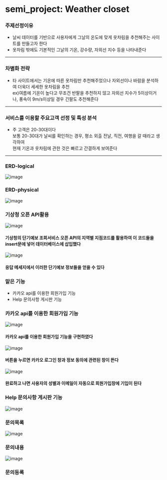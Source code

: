 # semi_project: Weather closet
### 주제선정이유
- 날씨 데이터를 기반으로 사용자에게 그날의 온도에 맞게 옷차림을 추천해주는 사이트를 만들고자 한다
- 옷차림 밖에도 기본적인 그날의 기온, 강수량, 자외선 지수 등을 나타내준다  
--------------------
### 차별화 전략
- 타 사이트에서는 기온에 따른 옷차림만 추천해주었으나 자외선이나 바람을 분석하여 더욱더 세세한 옷차림을 추천  
ex)여름에 기온이 높다고 무조건 반팔을 추천하지 않고 자외선 지수가 5이상이거나, 풍속이 9m/s이상일 경우 긴팔도 추천해준다  
--------------------
### 서비스를 이용할 주요고객 선정 및 특성 분석
- 주 고객은 20-30대이다  
보통 20-30대가 날씨를 확인하는 경우, 평소 외출 전날, 직전, 여행을 갈 때라고 생각하여  
현재 기온과 옷차림에 관한 것은 빠르고 간결하게 보여준다
--------------------
### ERD-logical
![image](https://user-images.githubusercontent.com/91641650/155982147-b4f226d7-eedc-47c2-9e51-f2a0fada5ef4.png)
### ERD-physical
![image](https://user-images.githubusercontent.com/91641650/155982238-9a9e3352-4fde-4ec5-bbb4-e0a3f9bf3e7e.png)
### 기상청 오픈 API활용
![image](https://user-images.githubusercontent.com/91641650/155985563-948cc6f2-37d6-4408-8ec4-daa179fead13.png)
#### 기상청의 단기예보 조회서비스 오픈 API의 지역별 지점코드를 활용하여 이 코드들을 insert문에 넣어 데이터베이스에 삽입했다  
![image](https://user-images.githubusercontent.com/91641650/155986612-5937d776-ec2d-4e20-821c-76a6070a80f1.png)  
#### 응답 메세지에서 이러한 단기예보 정보들을 얻을 수 있다  
### 맡은 기능
- 카카오 api를 이용한 회원가입 기능
- Help 문의사항 게시판 기능

### 카카오 api를 이용한 회원가입 기능
![image](https://user-images.githubusercontent.com/91641650/155983426-df4b3485-5c3d-4788-84cf-c8c40bd34e93.png)
#### 카카오 api를 이용한 회원가입 기능을 구현하였다  
![image](https://user-images.githubusercontent.com/91641650/155984510-b6ef9205-8e33-4db6-b495-dfdcba8cbdb3.png)
#### 버튼을 누르면 카카오 로그인 창과 정보 동의에 관련된 창이 뜬다  
![image](https://user-images.githubusercontent.com/91641650/155983547-e5e669bd-8915-4998-9545-eae5382a4da3.png)
#### 완료하고 나면 사용자의 성별과 이메일이 자동으로 회원가입창에 기입이 된다  

### Help 문의사항 게시판 기능
![image](https://user-images.githubusercontent.com/91641650/155983908-9b8e80e6-6fd4-44b0-ae79-9676405b0364.png)
### 문의목록
![image](https://user-images.githubusercontent.com/91641650/155983980-73b78dfc-e3e3-4904-a4a8-fc64a117ccc6.png)
### 문의내용
![image](https://user-images.githubusercontent.com/91641650/155984089-7dff7304-832a-4d39-bb67-4d3fd6cf4fcd.png)
### 문의등록
